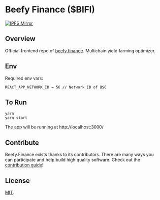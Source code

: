 # Beefy Finance (\$BIFI)

[![IPFS Mirror](https://github.com/beefyfinance/beefy-app/actions/workflows/ipfs-mirror.yml/badge.svg)](https://github.com/beefyfinance/beefy-app/actions/workflows/ipfs-mirror.yml)


## Overview

Official frontend repo of [beefy.finance](https://app.beefy.finance). Multichain yield farming optimizer.

## Env

Required env vars:

```
REACT_APP_NETWORK_ID = 56 // Network ID of BSC
```

## To Run

```
yarn
yarn start
```

The app will be running at http://localhost:3000/

## Contribute

Beefy.Finance exists thanks to its contributors. There are many ways you can participate and help build high quality software. Check out the [contribution guide](CONTRIBUTING.md)!

## License

[MIT](LICENSE).
